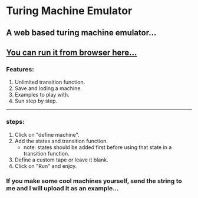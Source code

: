 # Turing Machine Emulator

## A web based turing machine emulator...

## [You can run it from browser here...](https://n7k5.github.io/Turing-Machine-Emulator/ "Turing machine emulator")

### Features:
1. Unlimited transition function.
2. Save and loding a machine.
3. Examples to play with.
4. Sun step by step.

---


### steps:
1. Click on "define machine".
2. Add the states and transition function.
    * note: states should be added first before using that state in a transition function.
3. Define a custom tape or leave it blank.
4. Click on "Run" and enjoy.

### If you make some cool machines yourself, send the string to me and I will upload it as an example...